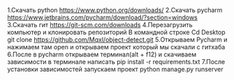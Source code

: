 1.Скачать python
https://www.python.org/downloads/
2.Скачать pycharm
https://www.jetbrains.com/pycharm/download/?section=windows
3.Скачать гит
https://git-scm.com/downloads
4.Перезагрузить компьютер и клонировать репозиторий
В командной строке 
Cd Desktop
git clone https://github.com/Mqxl/object-detect.git
5.Открываем Pycharm и нажимаем там open и открываем проект который мы скачали с гитхаба
6.После в pycharm открываем терминал(alt + f12) и скачиваем зависимости
в терминале написать pip install -r requirements.txt
7.После установки зависимостей запускаем проект
python manage.py runserver